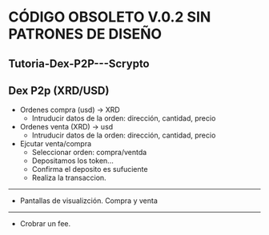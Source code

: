 # CÓDIGO OBSOLETO V.0.2 SIN PATRONES DE DISEÑO
##  Tutoria-Dex-P2P---Scrypto
Dex P2p (XRD/USD)
----------------------
- Ordenes compra (usd) -> XRD
	- Intruducir datos de la orden: dirección, cantidad, precio
- Ordenes venta (XRD) -> usd
	- Intruducir datos de la orden: dirección, cantidad, precio
- Ejcutar venta/compra
	- Seleccionar orden: compra/ventda
	- Depositamos los token...
	- Confirma el deposito es sufuciente
	- Realiza la transaccion.
----------------------
- Pantallas de visualizción.
	Compra y venta

----------------------------------
- Crobrar un fee.
